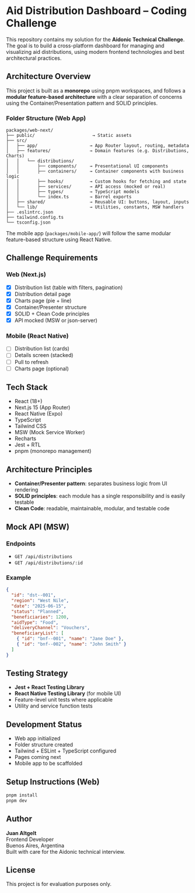# Aid Distribution Dashboard – Coding Challenge

This repository contains my solution for the **Aidonic Technical Challenge**. The goal is to build a cross-platform dashboard for managing and visualizing aid distributions, using modern frontend technologies and best architectural practices.

## Architecture Overview

This project is built as a **monorepo** using pnpm workspaces, and follows a **modular feature-based architecture** with a clear separation of concerns using the Container/Presentation pattern and SOLID principles.

### Folder Structure (Web App)

```
packages/web-next/
├── public/                      → Static assets  
├── src/  
│   ├── app/                    → App Router layout, routing, metadata  
│   ├── features/               → Domain features (e.g. Distributions, Charts)  
│   │   └── distributions/  
│   │       ├── components/     → Presentational UI components  
│   │       ├── containers/     → Container components with business logic  
│   │       ├── hooks/          → Custom hooks for fetching and state  
│   │       ├── services/       → API access (mocked or real)  
│   │       ├── types/          → TypeScript models  
│   │       └── index.ts        → Barrel exports  
│   ├── shared/                 → Reusable UI: buttons, layout, inputs  
│   └── lib/                    → Utilities, constants, MSW handlers  
├── .eslintrc.json  
├── tailwind.config.ts  
└── tsconfig.json
```

The mobile app (`packages/mobile-app/`) will follow the same modular feature-based structure using React Native.

## Challenge Requirements

### Web (Next.js)

- [x] Distribution list (table with filters, pagination)
- [x] Distribution detail page
- [x] Charts page (pie + line)
- [x] Container/Presenter structure
- [x] SOLID + Clean Code principles
- [x] API mocked (MSW or json-server)

### Mobile (React Native)

- [ ] Distribution list (cards)
- [ ] Details screen (stacked)
- [ ] Pull to refresh
- [ ] Charts page (optional)

## Tech Stack

- React (18+)
- Next.js 15 (App Router)
- React Native (Expo)
- TypeScript
- Tailwind CSS
- MSW (Mock Service Worker)
- Recharts
- Jest + RTL
- pnpm (monorepo management)

## Architecture Principles

- **Container/Presenter pattern**: separates business logic from UI rendering
- **SOLID principles**: each module has a single responsibility and is easily testable
- **Clean Code**: readable, maintainable, modular, and testable code

## Mock API (MSW)

### Endpoints

- `GET /api/distributions`
- `GET /api/distributions/:id`

### Example

```json
{
  "id": "dst--001",
  "region": "West Nile",
  "date": "2025-06-15",
  "status": "Planned",
  "beneficiaries": 1200,
  "aidType": "Food",
  "deliveryChannel": "Vouchers",
  "beneficiaryList": [
    { "id": "bnf--001", "name": "Jane Doe" },
    { "id": "bnf--002", "name": "John Smith" }
  ]
}
```

## Testing Strategy

- **Jest + React Testing Library**
- **React Native Testing Library** (for mobile UI)
- Feature-level unit tests where applicable
- Utility and service function tests

## Development Status

- Web app initialized
- Folder structure created
- Tailwind + ESLint + TypeScript configured
- Pages coming next
- Mobile app to be scaffolded

## Setup Instructions (Web)

```bash
pnpm install
pnpm dev
```

## Author

**Juan Altgelt**  
Frontend Developer  
Buenos Aires, Argentina  
Built with care for the Aidonic technical interview.

## License
This project is for evaluation purposes only.
